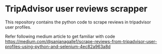 # TripAdvisor user reviews scrapper

This repository contains the python code to scrape reviews in tripadvisor user profiles.

Refer following medium article to get familiar with code
https://medium.com/@sanjanagalle1/scrape-reviews-from-tripadvisor-user-profiles-using-python-and-selenium-4ec82a963a8d
